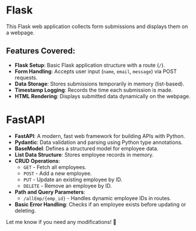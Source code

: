 # Flask 

This Flask web application collects form submissions and displays them on a webpage.

## Features Covered:
- **Flask Setup**: Basic Flask application structure with a route (`/`).
- **Form Handling**: Accepts user input (`name`, `email`, `message`) via POST requests.
- **Data Storage**: Stores submissions temporarily in memory (list-based).
- **Timestamp Logging**: Records the time each submission is made.
- **HTML Rendering**: Displays submitted data dynamically on the webpage.

# FastAPI

- **FastAPI**: A modern, fast web framework for building APIs with Python.
- **Pydantic**: Data validation and parsing using Python type annotations.
- **BaseModel**: Defines a structured model for employee data.
- **List Data Structure**: Stores employee records in memory.
- **CRUD Operations**:
  - `GET` - Fetch all employees.
  - `POST` - Add a new employee.
  - `PUT` - Update an existing employee by ID.
  - `DELETE` - Remove an employee by ID.
- **Path and Query Parameters**:
  - `/allEmp/{emp_id}` - Handles dynamic employee IDs in routes.
- **Basic Error Handling**: Checks if an employee exists before updating or deleting.

Let me know if you need any modifications! 🚀

